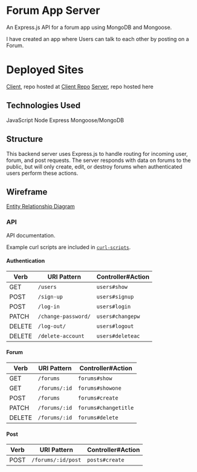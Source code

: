 # Forum App Server

An Express.js API for a forum app using MongoDB and Mongoose.

I have created an app where Users can talk to each other by posting on a Forum.

# Deployed Sites

[Client](https://jasonfiammetta.github.io/Forum-Client/), repo hosted at [Client Repo](https://github.com/jasonfiammetta/Forum-Client)
[Server](sheltered-crag-25267.herokuapp.com), repo hosted here

## Technologies Used

JavaScript
Node
Express
Mongoose/MongoDB

## Structure

This backend server uses Express.js to handle routing for incoming user, forum, and post requests.
The server responds with data on forums to the public, but will only create, edit, or destroy forums when authenticated users perform these actions.

## Wireframe

[Entity Relationship Diagram](images/erd.png)

### API

API documentation.

Example curl scripts are included in [`curl-scripts`](curl-scripts).

#### Authentication

| Verb   | URI Pattern            | Controller#Action |
|--------|------------------------|-------------------|
| GET    | `/users`               | `users#show`      |
| POST   | `/sign-up`             | `users#signup`    |
| POST   | `/log-in`              | `users#login`     |
| PATCH  | `/change-password/`    | `users#changepw`  |
| DELETE | `/log-out/`            | `users#logout`    |
| DELETE | `/delete-account`      | `users#deleteac`  |

#### Forum
| Verb   | URI Pattern            | Controller#Action    |
|--------|------------------------|----------------------|
| GET    | `/forums`              | `forums#show`        |
| GET    | `/forums/:id`          | `forums#showone`     |
| POST   | `/forums`              | `forums#create`      |
| PATCH  | `/forums/:id`          | `forums#changetitle` |
| DELETE | `/forums/:id`          | `forums#delete`      |

#### Post
| Verb   | URI Pattern            | Controller#Action |
|--------|------------------------|-------------------|
| POST   | `/forums/:id/post`     | `posts#create`    |
